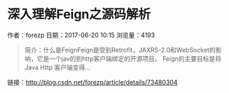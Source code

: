 # 深入理解Feign之源码解析
作者：forezp
日期：2017-06-20 10:15
浏览量：4193
> 简介：什么是FeignFeign是受到Retrofit，JAXRS-2.0和WebSocket的影响，它是一个jav的到http客户端绑定的开源项目。 Feign的主要目标是将Java Http 客户端变得...

 链接：http://blog.csdn.net/forezp/article/details/73480304
